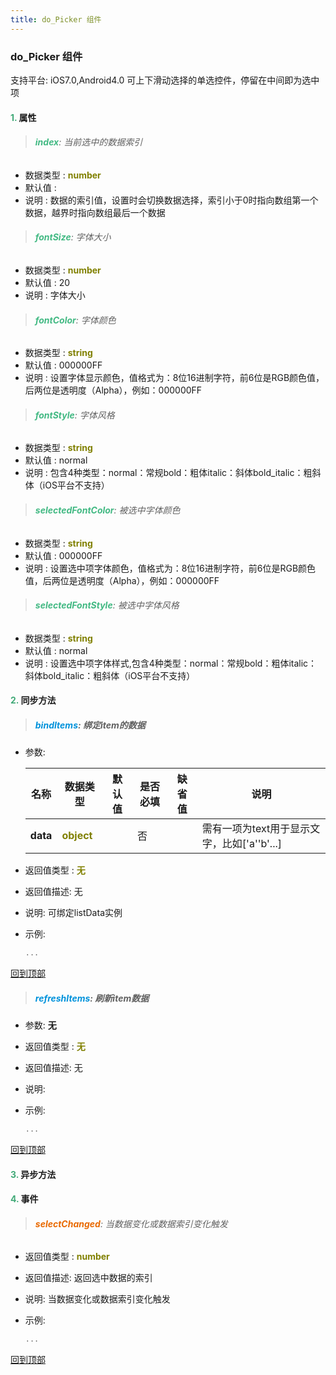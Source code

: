 ```yaml
---
title: do_Picker 组件
---
```


### do_Picker 组件

 支持平台: iOS7.0,Android4.0
 可上下滑动选择的单选控件，停留在中间即为选中项

#### <font color ='#40A977'>**1.**</font> 属性

>###### <font color ='#42b983'>**index**</font>: 当前选中的数据索引

- 数据类型 : <font color ='#808000'>**number**</font>
- 默认值 : 
- 说明 : 数据的索引值，设置时会切换数据选择，索引小于0时指向数组第一个数据，越界时指向数组最后一个数据

>###### <font color ='#42b983'>**fontSize**</font>: 字体大小

- 数据类型 : <font color ='#808000'>**number**</font>
- 默认值 : 20
- 说明 : 字体大小

>###### <font color ='#42b983'>**fontColor**</font>: 字体颜色

- 数据类型 : <font color ='#808000'>**string**</font>
- 默认值 : 000000FF
- 说明 : 设置字体显示颜色，值格式为：8位16进制字符，前6位是RGB颜色值，后两位是透明度（Alpha），例如：000000FF

>###### <font color ='#42b983'>**fontStyle**</font>: 字体风格

- 数据类型 : <font color ='#808000'>**string**</font>
- 默认值 : normal
- 说明 : 包含4种类型：normal：常规bold：粗体italic：斜体bold_italic：粗斜体（iOS平台不支持）

>###### <font color ='#42b983'>**selectedFontColor**</font>: 被选中字体颜色

- 数据类型 : <font color ='#808000'>**string**</font>
- 默认值 : 000000FF
- 说明 : 设置选中项字体颜色，值格式为：8位16进制字符，前6位是RGB颜色值，后两位是透明度（Alpha），例如：000000FF

>###### <font color ='#42b983'>**selectedFontStyle**</font>: 被选中字体风格

- 数据类型 : <font color ='#808000'>**string**</font>
- 默认值 : normal
- 说明 : 设置选中项字体样式,包含4种类型：normal：常规bold：粗体italic：斜体bold_italic：粗斜体（iOS平台不支持）

#### <font color ='#40A977'>**2.**</font> 同步方法

>##### <font color ='#0092db'>**bindItems**</font>: 绑定item的数据

- 参数:

  名称 | 数据类型 |默认值|是否必填|缺省值|说明
  ---- |-------------  |----------|--------------|--------|------
  **data** |<font color ='#808000'>**object**</font> |  | 否||需有一项为text用于显示文字，比如['a''b'...]
- 返回值类型 : <font color ='#808000'>**无**</font>
- 返回值描述: 无
- 说明: 可绑定listData实例
- 示例:

  ```javascript
  ...

  ```

[回到顶部](#top)

>##### <font color ='#0092db'>**refreshItems**</font>: 刷新item数据

- 参数: **无**
- 返回值类型 : <font color ='#808000'>**无**</font>
- 返回值描述: 无
- 说明: 
- 示例:

  ```javascript
  ...

  ```

[回到顶部](#top)

#### <font color ='#40A977'>**3.**</font> 异步方法


#### <font color ='#40A977'>**4.**</font> 事件

>###### <font color ='#e96900'>**selectChanged**</font>: 当数据变化或数据索引变化触发

- 返回值类型 : <font color ='#808000'>**number**</font>
- 返回值描述: 返回选中数据的索引
- 说明: 当数据变化或数据索引变化触发
- 示例:

  ```javascript
  ...

  ```

[回到顶部](#top)


